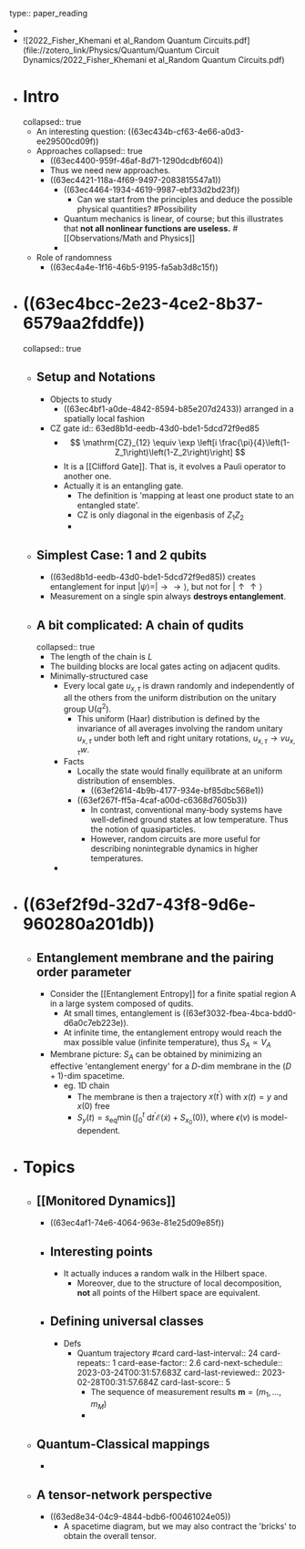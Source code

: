 type:: paper_reading

-
- ![2022_Fisher_Khemani et al_Random Quantum Circuits.pdf](file://zotero_link/Physics/Quantum/Quantum Circuit Dynamics/2022_Fisher_Khemani et al_Random Quantum Circuits.pdf)
- # Intro
  collapsed:: true
	- An interesting question: ((63ec434b-cf63-4e66-a0d3-ee29500cd09f))
	- Approaches
	  collapsed:: true
		- ((63ec4400-959f-46af-8d71-1290dcdbf604))
		- Thus we need new approaches.
		- ((63ec4421-118a-4f69-9497-2083815547a1))
			- ((63ec4464-1934-4619-9987-ebf33d2bd23f))
				- Can we start from the principles and deduce the possible physical quantities? #Possibility
			- Quantum mechanics is linear, of course; but this illustrates that **not all nonlinear functions are useless.** #[[Observations/Math and Physics]]
			-
	- Role of randomness
		- ((63ec4a4e-1f16-46b5-9195-fa5ab3d8c15f))
- # ((63ec4bcc-2e23-4ce2-8b37-6579aa2fddfe))
  collapsed:: true
	- ## Setup and Notations
		- Objects to study
			- ((63ec4bf1-a0de-4842-8594-b85e207d2433)) arranged in a spatially local fashion
		- CZ gate
		  id:: 63ed8b1d-eedb-43d0-bde1-5dcd72f9ed85
			- $$
			  \mathrm{CZ}_{12} \equiv \exp \left[i \frac{\pi}{4}\left(1-Z_1\right)\left(1-Z_2\right)\right]
			  $$
			- It is a [[Clifford Gate]]. That is, it evolves a Pauli operator to another one.
			- Actually it is an entangling gate.
				- The definition is 'mapping at least one product state to an entangled state'.
				- CZ is only diagonal in the eigenbasis of $Z_1Z_2$
				-
	- ## Simplest Case: 1 and 2 qubits
		- ((63ed8b1d-eedb-43d0-bde1-5dcd72f9ed85)) creates entanglement for input $|\psi\rangle=|\rightarrow \rightarrow\rangle$, but not for $|\uparrow \uparrow\rangle$
		- Measurement on a single spin always **destroys entanglement**.
	- ## A bit complicated: A chain of qudits
	  collapsed:: true
		- The length of the chain is $L$
		- The building blocks are local gates acting on adjacent qudits.
		- Minimally-structured case
			- Every local gate $u_{x, \tau}$ is drawn randomly and independently of all the others from the uniform distribution on the unitary group $\mathrm{U}\left(q^2\right)$.
				- This uniform (Haar) distribution is defined by the invariance of all averages involving the random unitary $u_{x, \tau}$ under both left and right unitary rotations, $u_{x, \tau} \rightarrow v u_{x, \tau} w$.
			- Facts
				- Locally the state would finally equilibrate at an uniform distribution of ensembles.
					- ((63ef2614-4b9b-4177-934e-bf85dbc568e1))
				- ((63ef267f-ff5a-4caf-a00d-c6368d7605b3))
					- In contrast, conventional many-body systems have well-defined ground states at low temperature. Thus the notion of quasiparticles.
					- However, random circuits are more useful for describing nonintegrable dynamics in higher temperatures.
			-
- # ((63ef2f9d-32d7-43f8-9d6e-960280a201db))
	- ## Entanglement membrane and the pairing order parameter
		- Consider the [[Entanglement Entropy]] for a finite spatial region A in a large system composed of qudits.
			- At small times, entanglement is ((63ef3032-fbea-4bca-bdd0-d6a0c7eb223e)).
			- At infinite time, the entanglement entropy would reach the max possible value (infinite temperature), thus $S_A \propto V_A$
		- Membrane picture: $S_A$ can be obtained by minimizing an effective 'entanglement energy' for a $D$-dim membrane in the $(D+1)$-dim spacetime.
			- eg. 1D chain
				- The membrane is then a trajectory $x({t^{\prime}})$ with $x(t)=y$ and $x(0)$ free
				- $S_y(t)=s_{\mathrm{eq}} \min \left(\int_0^t \mathrm{~d} t^{\prime} \mathcal{E}(\dot{x})+S_{x_0}(0)\right)$, where $\epsilon(v)$ is model-dependent.
- # Topics
	- ## [[Monitored Dynamics]]
		- ((63ec4af1-74e6-4064-963e-81e25d09e85f))
		- ## Interesting points
			- It actually induces a random walk in the Hilbert space.
				- Moreover, due to the structure of local decomposition, **not** all points of the Hilbert space are equivalent.
		- ## Defining universal classes
			- Defs
				- Quantum trajectory #card
				  card-last-interval:: 24
				  card-repeats:: 1
				  card-ease-factor:: 2.6
				  card-next-schedule:: 2023-03-24T00:31:57.683Z
				  card-last-reviewed:: 2023-02-28T00:31:57.684Z
				  card-last-score:: 5
					- The sequence of measurement results $\mathbf{m}=\left(m_1, \ldots, m_M\right)$
					-
	- ## Quantum-Classical mappings
		-
	- ## A tensor-network perspective
		- ((63ed8e34-04c9-4844-bdb6-f00461024e05))
			- A spacetime diagram, but we may also contract the 'bricks' to obtain the overall tensor.